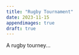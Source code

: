 ```yaml
---
title: "Rugby Tournament"
date: 2023-11-15
appendimages: true
draft: true
---
```


A rugby tourney...
